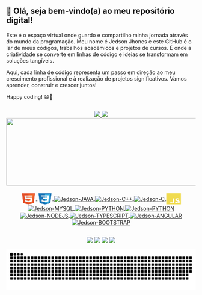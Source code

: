 ## 👋 Olá, seja bem-vindo(a) ao meu repositório digital!
 Este é o espaço virtual onde guardo e compartilho minha jornada através do mundo da programação. Meu nome é Jedson Jhones e este GitHub é o lar de meus códigos, trabalhos acadêmicos e projetos de cursos. É onde a criatividade se converte em linhas de código e ideias se transformam em soluções tangíveis.

  Aqui, cada linha de código representa um passo em direção ao meu crescimento profissional e à realização de projetos significativos. Vamos aprender, construir e crescer juntos!

  Happy coding! 😄🚀
##
<div align="center">
  <a href="https://github.com/jedsonjhones">
  <img height="180em" src="https://github-readme-stats.vercel.app/api?username=jedsonjhones&show_icons=true&theme=radical&include_all_commits"/>
  <img height="180em" src="https://github-readme-stats-sigma-seven.vercel.app/api/top-langs/?username=jedsonjhones&layout=compact&langs_count=7&theme=radical"/>
    <img src="https://github-readme-streak-stats.herokuapp.com?user=jedsonjhones&theme=radical&mode=weekly" width="720" height="180em">

</div>
 <div align="center" style="display: inline_block"><br>

  <img align="center" alt="Jedson-HTML" height="30" width="40" src="https://raw.githubusercontent.com/devicons/devicon/master/icons/html5/html5-original.svg">
  <img align="center" alt="Jedson-CSS" height="30" width="40" src="https://raw.githubusercontent.com/devicons/devicon/master/icons/css3/css3-original.svg">
 <img align="center" alt="Jedson-JAVA" height="30" width="40" src="https://cdn.jsdelivr.net/gh/devicons/devicon/icons/java/java-plain.svg">
 <img align="center" alt="Jedson-C++" height="30" width="40" src="https://cdn.jsdelivr.net/gh/devicons/devicon/icons/cplusplus/cplusplus-original.svg">
 <img align="center" alt="Jedson-C" height="30" width="40" src="https://cdn.jsdelivr.net/gh/devicons/devicon/icons/csharp/csharp-original.svg">
 <img align="center" alt="Jedson-JS" height="30" width="40" src="https://raw.githubusercontent.com/devicons/devicon/master/icons/javascript/javascript-plain.svg">
  <img align="center" alt="Jedson-MYSQL" height="30" width="40" src="https://cdn.jsdelivr.net/gh/devicons/devicon/icons/mysql/mysql-original.svg">
  <img align="center" alt="Jedson-PYTHON" height="30" width="40" src="https://cdn.jsdelivr.net/gh/devicons/devicon/icons/python/python-original.svg">
  <img align="center" alt="Jedson-PYTHON" height="30" width="40" src="https://cdn.jsdelivr.net/gh/devicons/devicon/icons/react/react-original.svg">
   <img align="center" alt="Jedson-NODEJS" height="30" width="40" src="https://cdn.jsdelivr.net/gh/devicons/devicon/icons/nodejs/nodejs-original-wordmark.svg">
   <img align="center" alt="Jedson-TYPESCRIPT" height="30" width="40" src="https://cdn.jsdelivr.net/gh/devicons/devicon/icons/typescript/typescript-original.svg">
   <img align="center" alt="Jedson-ANGULAR" height="30" width="40" src="https://cdn.jsdelivr.net/gh/devicons/devicon/icons/angularjs/angularjs-original.svg">
   <img align="center" alt="Jedson-BOOTSTRAP" height="30" width="40" src="https://cdn.jsdelivr.net/gh/devicons/devicon/icons/bootstrap/bootstrap-original-wordmark.svg">
 </div>

  ##
 <div align="center"> 
    <a href="https://www.linkedin.com/in/jedson-jhones-9214121b6/" target="_blank"><img src="https://img.shields.io/badge/-LinkedIn-%230077B5?style=for-the-badge&logo=linkedin&logoColor=white" target="_blank"></a>
  <a href="" target="_blank"><img src="https://img.shields.io/badge/-Instagram-%23E4405F?style=for-the-badge&logo=instagram&logoColor=white" target="_blank"></a>
 <a href="" target="_blank"><img src="https://img.shields.io/badge/Discord-7289DA?style=for-the-badge&logo=discord&logoColor=white" target="_blank"></a> 
  <a href = "mailto:jhoni.palmera5@gmail.com"><img src="https://img.shields.io/badge/-Gmail-%23333?style=for-the-badge&logo=gmail&logoColor=white" target="_blank"></a>
 
  ![Snake animation](https://github.com/jedsonjhones/jedsonjhones/blob/output/github-contribution-grid-snake-dark.svg)
 
</div>
